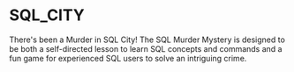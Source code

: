 # SQL_CITY
There's been a Murder in SQL City! The SQL Murder Mystery is designed to be both a self-directed lesson to learn SQL concepts and commands and a fun game for experienced SQL users to solve an intriguing crime.
